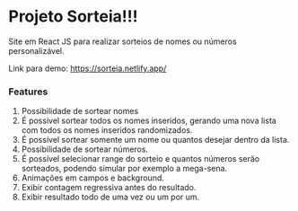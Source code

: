 


# Projeto Sorteia!!!
Site em React JS para realizar sorteios de nomes ou números personalizável.

Link para demo:
https://sorteia.netlify.app/

### Features
1. Possibilidade de sortear nomes
2. É possível sortear todos os nomes inseridos, gerando uma nova lista com todos os nomes inseridos randomizados.
3. É possível sortear somente um nome ou quantos desejar dentro da lista.
4. Possibilidade de sortear números.
5. É possível selecionar range do sorteio e quantos números serão sorteados, podendo simular por exemplo a mega-sena.
6. Animações em campos e background.
7. Exibir contagem regressiva antes do resultado.
8. Exibir resultado todo de uma vez ou um por um.
